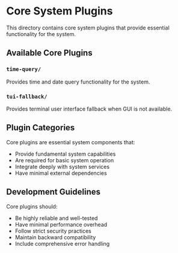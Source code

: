 # Core System Plugins

This directory contains core system plugins that provide essential functionality for the system.

## Available Core Plugins

### `time-query/`
Provides time and date query functionality for the system.

### `tui-fallback/`
Provides terminal user interface fallback when GUI is not available.

## Plugin Categories

Core plugins are essential system components that:
- Provide fundamental system capabilities
- Are required for basic system operation
- Integrate deeply with system services
- Have minimal external dependencies

## Development Guidelines

Core plugins should:
- Be highly reliable and well-tested
- Have minimal performance overhead
- Follow strict security practices
- Maintain backward compatibility
- Include comprehensive error handling
